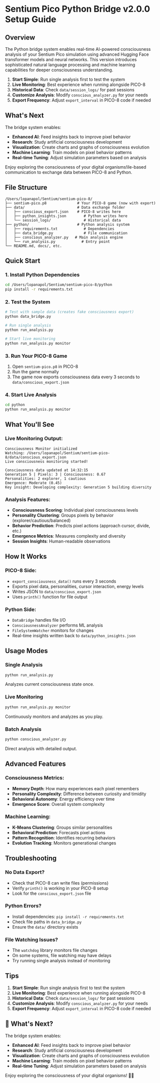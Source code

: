# Sentium Pico Python Bridge v2.0.0 Setup Guide

## Overview

The Python bridge system enables real-time AI-powered consciousness analysis of your Sentium Pico simulation using advanced Hugging Face transformer models and neural networks. This version introduces sophisticated natural language processing and machine learning capabilities for deeper consciousness understanding.

1. **Start Simple**: Run single analysis first to test the system
2. **Live Monitoring**: Best experience when running alongside PICO-8
3. **Historical Data**: Check `data/session_logs/` for past sessions
4. **Customize Analysis**: Modify `conscious_analyzer.py` for your needs
5. **Export Frequency**: Adjust `export_interval` in PICO-8 code if needed

## What's Next

The bridge system enables:
- **Enhanced AI**: Feed insights back to improve pixel behavior
- **Research**: Study artificial consciousness development
- **Visualization**: Create charts and graphs of consciousness evolution
- **Machine Learning**: Train models on pixel behavior patterns
- **Real-time Tuning**: Adjust simulation parameters based on analysis

Enjoy exploring the consciousness of your digital organisms!ile-based communication to exchange data between PICO-8 and Python.

## File Structure

```
/Users/lopanapol/Sentium/sentium-pico-8/
├── sentium-pico.p8              # Your PICO-8 game (now with export)
├── data/                        # Data exchange folder
│   ├── conscious_export.json    # PICO-8 writes here
│   ├── python_insights.json        # Python writes here
│   └── session_logs/               # Historical data
├── python/                      # Python analysis system
│   ├── requirements.txt            # Dependencies
│   ├── data_bridge.py              # File communication
│   ├── conscious_analyzer.py   # Main analysis engine
│   └── run_analysis.py            # Entry point
└── README.md, docs/, etc.
```

## Quick Start

### 1. Install Python Dependencies

```bash
cd /Users/lopanapol/Sentium/sentium-pico-8/python
pip install -r requirements.txt
```

### 2. Test the System

```bash
# Test with sample data (creates fake consciousness export)
python data_bridge.py

# Run single analysis
python run_analysis.py

# Start live monitoring
python run_analysis.py monitor
```

### 3. Run Your PICO-8 Game

1. Open `sentium-pico.p8` in PICO-8
2. Run the game normally
3. The game now exports consciousness data every 3 seconds to `data/conscious_export.json`

### 4. Start Live Analysis

```bash
cd python
python run_analysis.py monitor
```

## What You'll See

### Live Monitoring Output:
```
Consciousness Monitor initialized
Watching: /Users/lopanapol/Sentium/sentium-pico-8/data/conscious_export.json
Live consciousness monitoring started!

Consciousness data updated at 14:32:15
Generation 5 | Pixels: 3 | Consciousness: 0.67
Personalities: 2 explorer, 1 cautious
Emergence: Moderate (0.45)
Key insight: Developing complexity: Generation 5 building diversity
```

### Analysis Features:
- **Consciousness Scoring**: Individual pixel consciousness levels
- **Personality Clustering**: Groups pixels by behavior (explorer/cautious/balanced)
- **Behavior Prediction**: Predicts pixel actions (approach cursor, divide, etc.)
- **Emergence Metrics**: Measures complexity and diversity
- **Session Insights**: Human-readable observations

## How It Works

### PICO-8 Side:
- `export_consciousness_data()` runs every 3 seconds
- Exports pixel data, personalities, cursor interaction, energy levels
- Writes JSON to `data/conscious_export.json`
- Uses `printh()` function for file output

### Python Side:
- `DataBridge` handles file I/O
- `ConsciousnessAnalyzer` performs ML analysis
- `FileSystemWatcher` monitors for changes
- Real-time insights written back to `data/python_insights.json`

## Usage Modes

### Single Analysis
```bash
python run_analysis.py
```
Analyzes current consciousness state once.

### Live Monitoring
```bash
python run_analysis.py monitor
```
Continuously monitors and analyzes as you play.

### Batch Analysis
```bash
python conscious_analyzer.py
```
Direct analysis with detailed output.

## Advanced Features

### Consciousness Metrics:
- **Memory Depth**: How many experiences each pixel remembers
- **Personality Complexity**: Difference between curiosity and timidity
- **Behavioral Autonomy**: Energy efficiency over time
- **Emergence Score**: Overall system complexity

### Machine Learning:
- **K-Means Clustering**: Groups similar personalities
- **Behavioral Prediction**: Forecasts pixel actions
- **Pattern Recognition**: Identifies recurring behaviors
- **Evolution Tracking**: Monitors generational changes

## Troubleshooting

### No Data Export?
- Check that PICO-8 can write files (permissions)
- Verify `printh()` is working in your PICO-8 setup
- Look for the `conscious_export.json` file

### Python Errors?
- Install dependencies: `pip install -r requirements.txt`
- Check file paths in `data_bridge.py`
- Ensure the `data/` directory exists

### File Watching Issues?
- The `watchdog` library monitors file changes
- On some systems, file watching may have delays
- Try running single analysis instead of monitoring

## Tips

1. **Start Simple**: Run single analysis first to test the system
2. **Live Monitoring**: Best experience when running alongside PICO-8
3. **Historical Data**: Check `data/session_logs/` for past sessions
4. **Customize Analysis**: Modify `conscious_analyzer.py` for your needs
5. **Export Frequency**: Adjust `export_interval` in PICO-8 code if needed

## 🔮 What's Next?

The bridge system enables:
- **Enhanced AI**: Feed insights back to improve pixel behavior
- **Research**: Study artificial consciousness development
- **Visualization**: Create charts and graphs of consciousness evolution
- **Machine Learning**: Train models on pixel behavior patterns
- **Real-time Tuning**: Adjust simulation parameters based on analysis

Enjoy exploring the consciousness of your digital organisms! 🧠✨
